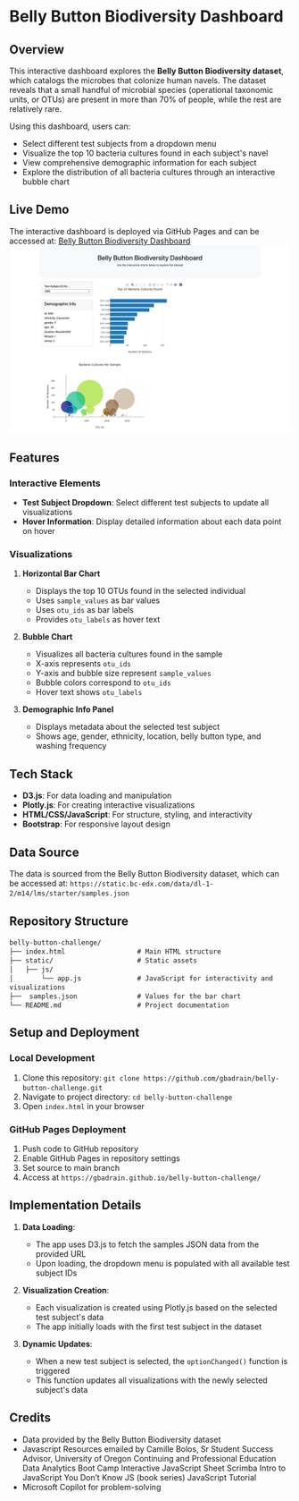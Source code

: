 # Belly Button Biodiversity Dashboard

## Overview

This interactive dashboard explores the **Belly Button Biodiversity dataset**, which catalogs the microbes that colonize human navels. The dataset reveals that a small handful of microbial species (operational taxonomic units, or OTUs) are present in more than 70% of people, while the rest are relatively rare.

Using this dashboard, users can:
- Select different test subjects from a dropdown menu
- Visualize the top 10 bacteria cultures found in each subject's navel
- View comprehensive demographic information for each subject
- Explore the distribution of all bacteria cultures through an interactive bubble chart

## Live Demo

The interactive dashboard is deployed via GitHub Pages and can be accessed at: [Belly Button Biodiversity Dashboard](https://github.com/gbadrain/belly-button-challenge)
![alt text](Dashboard.png)

## Features

### Interactive Elements
- **Test Subject Dropdown**: Select different test subjects to update all visualizations
- **Hover Information**: Display detailed information about each data point on hover

### Visualizations
1. **Horizontal Bar Chart**
   - Displays the top 10 OTUs found in the selected individual
   - Uses `sample_values` as bar values
   - Uses `otu_ids` as bar labels
   - Provides `otu_labels` as hover text

2. **Bubble Chart**
   - Visualizes all bacteria cultures found in the sample
   - X-axis represents `otu_ids`
   - Y-axis and bubble size represent `sample_values`
   - Bubble colors correspond to `otu_ids`
   - Hover text shows `otu_labels`

3. **Demographic Info Panel**
   - Displays metadata about the selected test subject
   - Shows age, gender, ethnicity, location, belly button type, and washing frequency

## Tech Stack

- **D3.js**: For data loading and manipulation
- **Plotly.js**: For creating interactive visualizations
- **HTML/CSS/JavaScript**: For structure, styling, and interactivity
- **Bootstrap**: For responsive layout design

## Data Source

The data is sourced from the Belly Button Biodiversity dataset, which can be accessed at:
`https://static.bc-edx.com/data/dl-1-2/m14/lms/starter/samples.json`

## Repository Structure

```
belly-button-challenge/
├── index.html                  # Main HTML structure
├── static/                     # Static assets
│   ├── js/
│       └── app.js              # JavaScript for interactivity and visualizations 
├──  samples.json               # Values for the bar chart
└── README.md                   # Project documentation
```

## Setup and Deployment

### Local Development
1. Clone this repository: `git clone https://github.com/gbadrain/belly-button-challenge.git`
2. Navigate to project directory: `cd belly-button-challenge`
3. Open `index.html` in your browser

### GitHub Pages Deployment
1. Push code to GitHub repository
2. Enable GitHub Pages in repository settings
3. Set source to main branch
4. Access at `https://gbadrain.github.io/belly-button-challenge/`

## Implementation Details

1. **Data Loading**:
   - The app uses D3.js to fetch the samples JSON data from the provided URL
   - Upon loading, the dropdown menu is populated with all available test subject IDs

2. **Visualization Creation**:
   - Each visualization is created using Plotly.js based on the selected test subject's data
   - The app initially loads with the first test subject in the dataset

3. **Dynamic Updates**:
   - When a new test subject is selected, the `optionChanged()` function is triggered
   - This function updates all visualizations with the newly selected subject's data

## Credits

- Data provided by the Belly Button Biodiversity dataset
- Javascript Resources 
      emailed by Camille Bolos, Sr Student Success Advisor, University of Oregon Continuing and Professional Education Data Analytics Boot Camp
    Interactive JavaScript Sheet
    Scrimba Intro to JavaScript
    You Don’t Know JS (book series)
    JavaScript Tutorial
- Microsoft Copilot for problem-solving